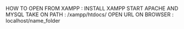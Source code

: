 <!-- 
Author : Rahmat Mustaqim 
Site : https://github.com/rahmatmustaqim69
]-->
HOW TO OPEN FROM XAMPP :
INSTALL XAMPP
START APACHE AND MYSQL
TAKE ON PATH : /xampp/htdocs/
OPEN URL ON BROWSER : localhost/name_folder